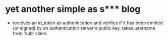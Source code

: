 # yet another simple as s*** blog

- receives an id_token as authentication and verifies if it has been 
  emitted (or signed) by an authentication server's public key. takes
  username from 'sub' claim.
  
